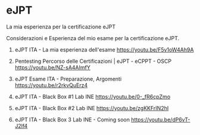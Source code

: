 # eJPT
La mia esperienza per la certificazione eJPT

Considerazioni e Esperienza del mio esame per la certificazione eJPT.

1. eJPT ITA - La mia esperienza dell'esame
https://youtu.be/F5v1oW4Ah9A

2. Pentesting Percorso delle Certificazioni | eJPT - eCPPT - OSCP
https://youtu.be/NZ-sA4AImfY

3. eJPT Esame ITA - Preparazione, Argomenti
https://youtu.be/r2rkvQuErz4

4. eJPT ITA - Black Box #1 Lab INE
https://youtu.be/0-_fR6cpZmo

5. eJPT ITA - Black Box #2 Lab INE
https://youtu.be/zgKKFrIN2hI

6. eJPT ITA - Black Box 3 Lab INE - Coming soon
https://youtu.be/dP6vT-J2lf4

